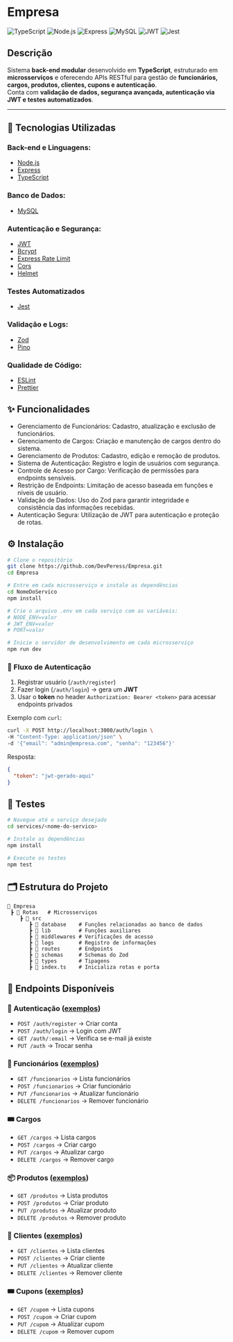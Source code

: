 # Empresa

![TypeScript](https://img.shields.io/badge/TypeScript-3178C6?logo=typescript&logoColor=fff)
![Node.js](https://img.shields.io/badge/Node.js-339933?logo=node.js&logoColor=fff)
![Express](https://img.shields.io/badge/Express-000000?logo=express&logoColor=fff)
![MySQL](https://img.shields.io/badge/MySQL-4479A1?logo=mysql&logoColor=fff)
![JWT](https://img.shields.io/badge/JWT-black?logo=jsonwebtokens&logoColor=fff)
![Jest](https://img.shields.io/badge/Jest-C21325?logo=jest&logoColor=fff)

## Descrição

Sistema **back-end modular** desenvolvido em **TypeScript**, estruturado em **microsserviços** e oferecendo APIs RESTful para gestão de **funcionários, cargos, produtos, clientes, cupons e autenticação**.  
Conta com **validação de dados, segurança avançada, autenticação via JWT e testes automatizados**.

---

## 🧰 Tecnologias Utilizadas

### Back-end e Linguagens:
- [Node.js](https://nodejs.org/pt)
- [Express](https://expressjs.com)
- [TypeScript](https://www.typescriptlang.org/)

### Banco de Dados:
- [MySQL](https://www.mysql.com/)

### Autenticação e Segurança:
- [JWT](https://www.jwt.io)
- [Bcrypt](https://www.npmjs.com/package/bcrypt)
- [Express Rate Limit](https://www.npmjs.com/package/express-rate-limit)
- [Cors](https://www.npmjs.com/package/cors)
- [Helmet](https://www.npmjs.com/package/helmet)

### Testes Automatizados
- [Jest](https://jestjs.io)

### Validação e Logs:
- [Zod](https://zod.dev)
- [Pino](https://www.npmjs.com/package/pino)

### Qualidade de Código:
- [ESLint](https://eslint.org/?utm_source=chatgpt.com)
- [Prettier](https://prettier.io/?utm_source=chatgpt.com)

## ✨ Funcionalidades

- Gerenciamento de Funcionários: Cadastro, atualização e exclusão de funcionários.
- Gerenciamento de Cargos: Criação e manutenção de cargos dentro do sistema.
- Gerenciamento de Produtos: Cadastro, edição e remoção de produtos.
- Sistema de Autenticação: Registro e login de usuários com segurança.
- Controle de Acesso por Cargo: Verificação de permissões para endpoints sensíveis.
- Restrição de Endpoints: Limitação de acesso baseada em funções e níveis de usuário.
- Validação de Dados: Uso do Zod para garantir integridade e consistência das informações recebidas.
- Autenticação Segura: Utilização de JWT para autenticação e proteção de rotas.

## ⚙️ Instalação

```bash
# Clone o repositório
git clone https://github.com/DevPeress/Empresa.git
cd Empresa

# Entre em cada microsserviço e instale as dependências
cd NomeDoServico
npm install

# Crie o arquivo .env em cada serviço com as variáveis:
# NODE_ENV=valor
# JWT_ENV=valor
# PORT=valor

# Inicie o servidor de desenvolvimento em cada microsserviço
npm run dev
```

### 🔑 Fluxo de Autenticação

1. Registrar usuário (`/auth/register`)  
2. Fazer login (`/auth/login`) → gera um **JWT**  
3. Usar o **token** no header `Authorization: Bearer <token>` para acessar endpoints privados  

Exemplo com `curl`:
```bash
curl -X POST http://localhost:3000/auth/login \
-H "Content-Type: application/json" \
-d '{"email": "admin@empresa.com", "senha": "123456"}'
```

Resposta:
```json
{
  "token": "jwt-gerado-aqui"
}
```

## 🧪 Testes

```bash
# Navegue até o serviço desejado
cd services/<nome-do-servico>

# Instale as dependências
npm install

# Execute os testes
npm test
```

## 🗂 Estrutura do Projeto

```
📁 Empresa
 ┣ 📂 Rotas   # Microsserviços
    ┣ 📂 src 
       ┣ 📂 database    # Funções relacionadas ao banco de dados
       ┣ 📂 lib         # Funções auxiliares
       ┣ 📂 middlewares # Verificações de acesso
       ┣ 📂 logs        # Registro de informações
       ┣ 📂 routes      # Endpoints
       ┣ 📂 schemas     # Schemas do Zod
       ┣ 📂 types       # Tipagens
       ┣ 📄 index.ts    # Inicializa rotas e porta
```

## 🔐 Endpoints Disponíveis

### 🔑 Autenticação ([exemplos](docs/auth.md))  
- `POST /auth/register` → Criar conta  
- `POST /auth/login` → Login com JWT  
- `GET /auth/:email` → Verifica se e-mail já existe  
- `PUT /auth` → Trocar senha  

### 👤 Funcionários ([exemplos](docs/funcionarios.md))  
- `GET /funcionarios` → Lista funcionários  
- `POST /funcionarios` → Criar funcionário  
- `PUT /funcionarios` → Atualizar funcionário  
- `DELETE /funcionarios` → Remover funcionário  

### 🎟️ Cargos  
- `GET /cargos` → Lista cargos  
- `POST /cargos` → Criar cargo  
- `PUT /cargos` → Atualizar cargo  
- `DELETE /cargos` → Remover cargo 

### 📦 Produtos ([exemplos](docs/produtos.md))  
- `GET /produtos` → Lista produtos  
- `POST /produtos` → Criar produto  
- `PUT /produtos` → Atualizar produto  
- `DELETE /produtos` → Remover produto  

### 🧾 Clientes ([exemplos](docs/clientes.md))  
- `GET /clientes` → Lista clientes  
- `POST /clientes` → Criar cliente  
- `PUT /clientes` → Atualizar cliente  
- `DELETE /clientes` → Remover cliente  

### 🎟️ Cupons ([exemplos](docs/cupom.md))  
- `GET /cupom` → Lista cupons  
- `POST /cupom` → Criar cupom  
- `PUT /cupom` → Atualizar cupom  
- `DELETE /cupom` → Remover cupom  